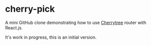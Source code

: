 # cherry-pick

A mini GitHub clone demonstrating how to use [Cherrytree](https://github.com/QubitProducts/cherrytree) router with React.js.

It's work in progress, this is an initial version.